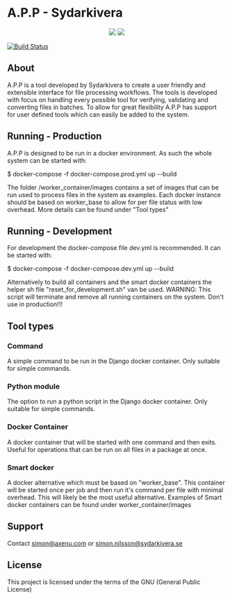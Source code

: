 # A.P.P - Sydarkivera

<p align="center">
    <a href="https://github.com/badges/shields/graphs/contributors" alt="Contributors">
        <img src="https://img.shields.io/github/contributors/badges/shields" /></a>
    <a href="#backers" alt="Backers on Open Collective">
        <img src="https://img.shields.io/docker/cloud/automated/axenu/app.svg" /></a>
</p>

[![Build Status](https://img.shields.io/docker/cloud/automated/axenu/app.svg)](https://hub.docker.com/repository/docker/axenu/app/general) 

## About

A.P.P is a tool developed by Sydarkivera to create a user friendly and extensible interface for file processing workflows. The tools is developed with focus on handling every possible tool for verifying, validating and converting files in batches. To allow for great flexibility A.P.P has support for user defined tools which can easily be added to the system.

## Running - Production

A.P.P is designed to be run in a docker environment. As such the whole system can be started with:

$ docker-compose -f docker-compose.prod.yml up --build

The folder /worker_container/images contains a set of images that can be run used to process files in the system as examples. Each docker instance should be based on worker_base to allow for per file status with low overhead. More details can be found under "Tool types"

## Running - Development

For development the docker-compose file dev.yml is recommended. It can be started with:

$ docker-compose -f docker-compose.dev.yml up --build

Alternatively to build all containers and the smart docker containers the helper sh file "reset_for_development.sh" van be used. WARNING: This script will terminate and remove all running containers on the system. Don't use in production!!!

## Tool types

### Command
A simple command to be run in the Django docker container. Only suitable for simple commands.

### Python module
The option to run a python script in the Django docker container. Only suitable for simple commands.

### Docker Container
A docker container that will be started with one command and then exits. Useful for operations that can be run on all files in a package at once.

### Smart docker

A docker alternative which must be based on "worker_base". This container will be started once per job and then run it's command per file with minimal overhead. This will likely be the most useful alternative. Examples of Smart docker containers can be found under worker_container/images

## Support

Contact simon@axenu.com or simon.nilsson@sydarkivera.se

## License

This project is licensed under the terms of the GNU (General Public License)
